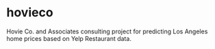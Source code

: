 # hovieco
Hovie Co. and Associates consulting project for predicting Los Angeles home prices based on Yelp Restaurant data. 
